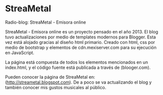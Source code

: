 # StreaMetal
 Radio-blog: StreaMetal - Emisora online

StreaMetal - Emisora online es un proyecto pensado en el año 2013. El blog tuvo actualizaciones por medio de templates modernos para Blogger. Esta vez está alojado gracias al diseño html primario. Creado con html, css por medio de bootstrap y elementos de cdn.mexiserver.com para su ejecución en JavaScript.

La página está compuesta de todos los elementos mencionados en un index.html, y el código fuente está publicada a través de (blooger.com).

Pueden conocer la página de StreaMetal en: (http://streametal.blogspot.com). De a poco se va actualizando el blog y también conocer mis gustos musicales al público.